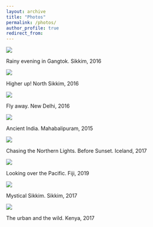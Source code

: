 ```yaml
---
layout: archive
title: "Photos"
permalink: /photos/
author_profile: true
redirect_from:
---
```


<img src="{{GaneshGorti.github.io}}/images/Gangtok-min.jpeg" style="display: block; margin: auto;" />

Rainy evening in Gangtok. Sikkim, 2016

<img src="{{GaneshGorti.github.io}}/images/smokin-min.jpeg" style="display: block; margin: auto;" />

Higher up! North Sikkim, 2016

<img src="{{GaneshGorti.github.io}}/images/DSC_0018-min.jpeg" style="display: block; margin: auto;" />

Fly away. New Delhi, 2016

<img src="{{GaneshGorti.github.io}}/images/DSC_1097-min.jpeg" style="display: block; margin: auto;" />

Ancient India. Mahabalipuram, 2015

<img src="{{GaneshGorti.github.io}}/images/test1-min.jpeg" style="display: block; margin: auto;" />

Chasing the Northern Lights. Before Sunset. Iceland, 2017

<img src="{{GaneshGorti.github.io}}/images/0407-min.jpeg" style="display: block; margin: auto;" />

Looking over the Pacific. Fiji, 2019

<img src="{{GaneshGorti.github.io}}/images/0686-min.jpeg" style="display: block; margin: auto;" />

Mystical Sikkim. Sikkim, 2017

<img src="{{GaneshGorti.github.io}}/images/0796-min.jpeg" style="display: block; margin: auto;" />

The urban and the wild. Kenya, 2017







